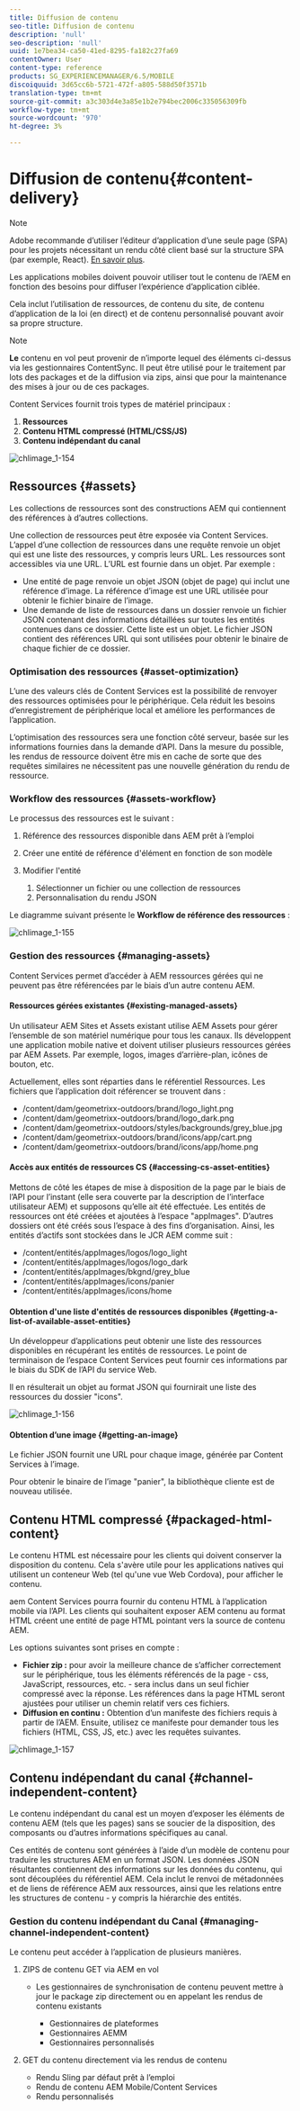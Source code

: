 ```yaml
---
title: Diffusion de contenu
seo-title: Diffusion de contenu
description: 'null'
seo-description: 'null'
uuid: 1e7bea34-ca50-41ed-8295-fa182c27fa69
contentOwner: User
content-type: reference
products: SG_EXPERIENCEMANAGER/6.5/MOBILE
discoiquuid: 3d65cc6b-5721-472f-a805-588d50f3571b
translation-type: tm+mt
source-git-commit: a3c303d4e3a85e1b2e794bec2006c335056309fb
workflow-type: tm+mt
source-wordcount: '970'
ht-degree: 3%

---
```



# Diffusion de contenu{#content-delivery}

>[!NOTE]
>
>Adobe recommande d’utiliser l’éditeur d’application d’une seule page (SPA) pour les projets nécessitant un rendu côté client basé sur la structure SPA (par exemple, React). [En savoir plus](/help/sites-developing/spa-overview.md).

Les applications mobiles doivent pouvoir utiliser tout le contenu de l’AEM en fonction des besoins pour diffuser l’expérience d’application ciblée.

Cela inclut l’utilisation de ressources, de contenu du site, de contenu d’application de la loi (en direct) et de contenu personnalisé pouvant avoir sa propre structure.

>[!NOTE]
>
>**Le** contenu en vol peut provenir de n’importe lequel des éléments ci-dessus via les gestionnaires ContentSync. Il peut être utilisé pour le traitement par lots des packages et de la diffusion via zips, ainsi que pour la maintenance des mises à jour ou de ces packages.

Content Services fournit trois types de matériel principaux :

1. **Ressources**
1. **Contenu HTML compressé (HTML/CSS/JS)**
1. **Contenu indépendant du canal**

![chlimage_1-154](assets/chlimage_1-154.png)

## Ressources {#assets}

Les collections de ressources sont des constructions AEM qui contiennent des références à d’autres collections.

Une collection de ressources peut être exposée via Content Services. L’appel d’une collection de ressources dans une requête renvoie un objet qui est une liste des ressources, y compris leurs URL. Les ressources sont accessibles via une URL. L’URL est fournie dans un objet. Par exemple :

* Une entité de page renvoie un objet JSON (objet de page) qui inclut une référence d’image. La référence d’image est une URL utilisée pour obtenir le fichier binaire de l’image.
* Une demande de liste de ressources dans un dossier renvoie un fichier JSON contenant des informations détaillées sur toutes les entités contenues dans ce dossier. Cette liste est un objet. Le fichier JSON contient des références URL qui sont utilisées pour obtenir le binaire de chaque fichier de ce dossier.

### Optimisation des ressources {#asset-optimization}

L’une des valeurs clés de Content Services est la possibilité de renvoyer des ressources optimisées pour le périphérique. Cela réduit les besoins d’enregistrement de périphérique local et améliore les performances de l’application.

L’optimisation des ressources sera une fonction côté serveur, basée sur les informations fournies dans la demande d’API. Dans la mesure du possible, les rendus de ressource doivent être mis en cache de sorte que des requêtes similaires ne nécessitent pas une nouvelle génération du rendu de ressource.

### Workflow des ressources {#assets-workflow}

Le processus des ressources est le suivant :

1. Référence des ressources disponible dans AEM prêt à l’emploi
1. Créer une entité de référence d&#39;élément en fonction de son modèle
1. Modifier l&#39;entité

   1. Sélectionner un fichier ou une collection de ressources
   1. Personnalisation du rendu JSON

Le diagramme suivant présente le **Workflow de référence des ressources** :

![chlimage_1-155](assets/chlimage_1-155.png)

### Gestion des ressources {#managing-assets}

Content Services permet d’accéder à AEM ressources gérées qui ne peuvent pas être référencées par le biais d’un autre contenu AEM.

#### Ressources gérées existantes {#existing-managed-assets}

Un utilisateur AEM Sites et Assets existant utilise AEM Assets pour gérer l’ensemble de son matériel numérique pour tous les canaux. Ils développent une application mobile native et doivent utiliser plusieurs ressources gérées par AEM Assets. Par exemple, logos, images d’arrière-plan, icônes de bouton, etc.

Actuellement, elles sont réparties dans le référentiel Ressources. Les fichiers que l’application doit référencer se trouvent dans :

* /content/dam/geometrixx-outdoors/brand/logo_light.png
* /content/dam/geometrixx-outdoors/brand/logo_dark.png
* /content/dam/geometrixx-outdoors/styles/backgrounds/grey_blue.jpg
* /content/dam/geometrixx-outdoors/brand/icons/app/cart.png
* /content/dam/geometrixx-outdoors/brand/icons/app/home.png

#### Accès aux entités de ressources CS {#accessing-cs-asset-entities}

Mettons de côté les étapes de mise à disposition de la page par le biais de l’API pour l’instant (elle sera couverte par la description de l’interface utilisateur AEM) et supposons qu’elle ait été effectuée. Les entités de ressources ont été créées et ajoutées à l’espace &quot;appImages&quot;. D’autres dossiers ont été créés sous l’espace à des fins d’organisation. Ainsi, les entités d’actifs sont stockées dans le JCR AEM comme suit :

* /content/entités/appImages/logos/logo_light
* /content/entités/appImages/logos/logo_dark
* /content/entités/appImages/bkgnd/grey_blue
* /content/entités/appImages/icons/panier
* /content/entités/appImages/icons/home

#### Obtention d&#39;une liste d&#39;entités de ressources disponibles {#getting-a-list-of-available-asset-entities}

Un développeur d’applications peut obtenir une liste des ressources disponibles en récupérant les entités de ressources. Le point de terminaison de l’espace Content Services peut fournir ces informations par le biais du SDK de l’API du service Web.

Il en résulterait un objet au format JSON qui fournirait une liste des ressources du dossier &quot;icons&quot;.

![chlimage_1-156](assets/chlimage_1-156.png)

#### Obtention d’une image {#getting-an-image}

Le fichier JSON fournit une URL pour chaque image, générée par Content Services à l’image.

Pour obtenir le binaire de l’image &quot;panier&quot;, la bibliothèque cliente est de nouveau utilisée.

## Contenu HTML compressé {#packaged-html-content}

Le contenu HTML est nécessaire pour les clients qui doivent conserver la disposition du contenu. Cela s&#39;avère utile pour les applications natives qui utilisent un conteneur Web (tel qu&#39;une vue Web Cordova), pour afficher le contenu.

aem Content Services pourra fournir du contenu HTML à l’application mobile via l’API. Les clients qui souhaitent exposer AEM contenu au format HTML créent une entité de page HTML pointant vers la source de contenu AEM.

Les options suivantes sont prises en compte :

* **Fichier zip :** pour avoir la meilleure chance de s’afficher correctement sur le périphérique, tous les éléments référencés de la page - css, JavaScript, ressources, etc. - sera inclus dans un seul fichier compressé avec la réponse. Les références dans la page HTML seront ajustées pour utiliser un chemin relatif vers ces fichiers.
* **Diffusion en continu :** Obtention d’un manifeste des fichiers requis à partir de l’AEM. Ensuite, utilisez ce manifeste pour demander tous les fichiers (HTML, CSS, JS, etc.) avec les requêtes suivantes.

![chlimage_1-157](assets/chlimage_1-157.png)

## Contenu indépendant du canal {#channel-independent-content}

Le contenu indépendant du canal est un moyen d’exposer les éléments de contenu AEM (tels que les pages) sans se soucier de la disposition, des composants ou d’autres informations spécifiques au canal.

Ces entités de contenu sont générées à l’aide d’un modèle de contenu pour traduire les structures AEM en un format JSON. Les données JSON résultantes contiennent des informations sur les données du contenu, qui sont découplées du référentiel AEM. Cela inclut le renvoi de métadonnées et de liens de référence AEM aux ressources, ainsi que les relations entre les structures de contenu - y compris la hiérarchie des entités.

### Gestion du contenu indépendant du Canal {#managing-channel-independent-content}

Le contenu peut accéder à l’application de plusieurs manières.

1. ZIPS de contenu GET via AEM en vol

   * Les gestionnaires de synchronisation de contenu peuvent mettre à jour le package zip directement ou en appelant les rendus de contenu existants

      * Gestionnaires de plateformes
      * Gestionnaires AEMM
      * Gestionnaires personnalisés

1. GET du contenu directement via les rendus de contenu

   * Rendu Sling par défaut prêt à l’emploi
   * Rendu de contenu AEM Mobile/Content Services
   * Rendu personnalisés

